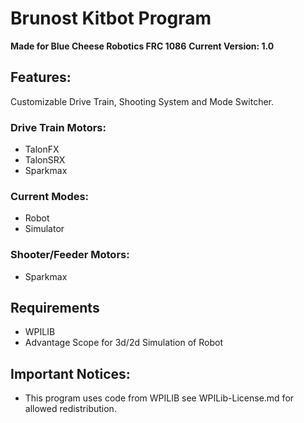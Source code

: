 # Brunost Kitbot Program
**Made for Blue Cheese Robotics FRC 1086**
**Current Version: 1.0**

## Features:
Customizable Drive Train, Shooting System and Mode Switcher.
### Drive Train Motors:
 - TalonFX
 - TalonSRX
 - Sparkmax

### Current Modes:
 - Robot
 - Simulator

### Shooter/Feeder Motors:
 - Sparkmax

## Requirements
 - WPILIB
 - Advantage Scope for 3d/2d Simulation of Robot

## Important Notices:
 - This program uses code from WPILIB see WPILib-License.md for allowed redistribution. 